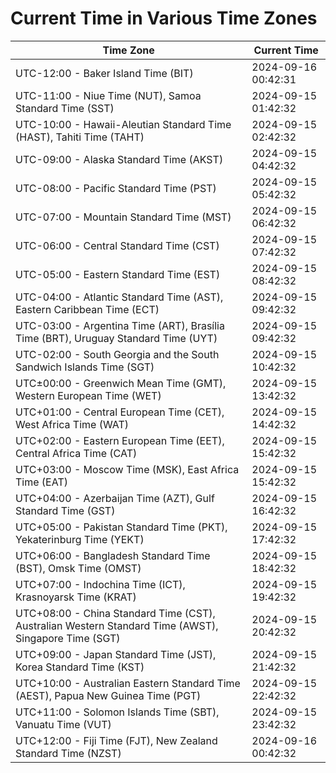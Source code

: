 # Current Time in Various Time Zones

| Time Zone | Current Time |
|-----------|--------------|
| UTC-12:00 - Baker Island Time (BIT) | 2024-09-16 00:42:31 |
| UTC-11:00 - Niue Time (NUT), Samoa Standard Time (SST) | 2024-09-15 01:42:32 |
| UTC-10:00 - Hawaii-Aleutian Standard Time (HAST), Tahiti Time (TAHT) | 2024-09-15 02:42:32 |
| UTC-09:00 - Alaska Standard Time (AKST) | 2024-09-15 04:42:32 |
| UTC-08:00 - Pacific Standard Time (PST) | 2024-09-15 05:42:32 |
| UTC-07:00 - Mountain Standard Time (MST) | 2024-09-15 06:42:32 |
| UTC-06:00 - Central Standard Time (CST) | 2024-09-15 07:42:32 |
| UTC-05:00 - Eastern Standard Time (EST) | 2024-09-15 08:42:32 |
| UTC-04:00 - Atlantic Standard Time (AST), Eastern Caribbean Time (ECT) | 2024-09-15 09:42:32 |
| UTC-03:00 - Argentina Time (ART), Brasília Time (BRT), Uruguay Standard Time (UYT) | 2024-09-15 09:42:32 |
| UTC-02:00 - South Georgia and the South Sandwich Islands Time (SGT) | 2024-09-15 10:42:32 |
| UTC±00:00 - Greenwich Mean Time (GMT), Western European Time (WET) | 2024-09-15 13:42:32 |
| UTC+01:00 - Central European Time (CET), West Africa Time (WAT) | 2024-09-15 14:42:32 |
| UTC+02:00 - Eastern European Time (EET), Central Africa Time (CAT) | 2024-09-15 15:42:32 |
| UTC+03:00 - Moscow Time (MSK), East Africa Time (EAT) | 2024-09-15 15:42:32 |
| UTC+04:00 - Azerbaijan Time (AZT), Gulf Standard Time (GST) | 2024-09-15 16:42:32 |
| UTC+05:00 - Pakistan Standard Time (PKT), Yekaterinburg Time (YEKT) | 2024-09-15 17:42:32 |
| UTC+06:00 - Bangladesh Standard Time (BST), Omsk Time (OMST) | 2024-09-15 18:42:32 |
| UTC+07:00 - Indochina Time (ICT), Krasnoyarsk Time (KRAT) | 2024-09-15 19:42:32 |
| UTC+08:00 - China Standard Time (CST), Australian Western Standard Time (AWST), Singapore Time (SGT) | 2024-09-15 20:42:32 |
| UTC+09:00 - Japan Standard Time (JST), Korea Standard Time (KST) | 2024-09-15 21:42:32 |
| UTC+10:00 - Australian Eastern Standard Time (AEST), Papua New Guinea Time (PGT) | 2024-09-15 22:42:32 |
| UTC+11:00 - Solomon Islands Time (SBT), Vanuatu Time (VUT) | 2024-09-15 23:42:32 |
| UTC+12:00 - Fiji Time (FJT), New Zealand Standard Time (NZST) | 2024-09-16 00:42:32 |
